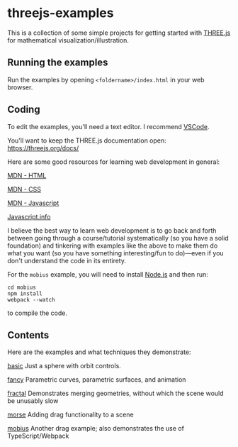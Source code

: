 # threejs-examples

This is a collection of some simple projects for getting started with [THREE.js](https://threejs.org) for mathematical visualization/illustration.

## Running the examples

Run the examples by opening `<foldername>/index.html` in your web browser.

## Coding

To edit the examples, you'll need a text editor. I recommend [VSCode](https://code.visualstudio.com/).

You'll want to keep the THREE.js documentation open: https://threejs.org/docs/

Here are some good resources for learning web development in general:

[MDN - HTML](https://developer.mozilla.org/en-US/docs/Web/HTML)

[MDN - CSS](https://developer.mozilla.org/en-US/docs/Web/CSS)

[MDN - Javascript](https://developer.mozilla.org/en-US/docs/Web/JavaScript)

[Javascript.info](https://javascript.info/)

I believe the best way to learn web development is to go back and forth between going through a course/tutorial systematically (so you have a solid foundation) and tinkering with examples like the above to make them do what you want (so you have something interesting/fun to do)—even if you don't understand the code in its entirety.

For the `mobius` example, you will need to install [Node.js](https://nodejs.org/en/) and then run:
```
cd mobius
npm install
webpack --watch
```
to compile the code.

## Contents

Here are the examples and what techniques they demonstrate:

[basic](https://ysulyma.github.io/threejs-examples/basic/) Just a sphere with orbit controls.

[fancy](https://ysulyma.github.io/threejs-examples/fancy/) Parametric curves, parametric surfaces, and animation

[fractal](https://ysulyma.github.io/threejs-examples/fractal/) Demonstrates merging geometries, without which the scene would be unusably slow

[morse](https://ysulyma.github.io/threejs-examples/morse/) Adding drag functionality to a scene

[mobius](https://ysulyma.github.io/threejs-examples/mobius/) Another drag example; also demonstrates the use of TypeScript/Webpack
